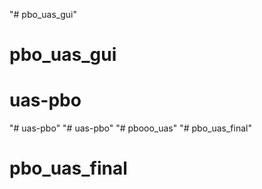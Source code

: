 "# pbo_uas_gui" 
# pbo_uas_gui
# uas-pbo
"# uas-pbo" 
"# uas-pbo" 
"# pbooo_uas" 
"# pbo_uas_final" 
# pbo_uas_final
